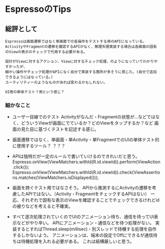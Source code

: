 # EspressoのTips

## 総評として
    Espressoは画面遷移ではなく単画面での各操作をテストする用のAPIになっている。
    ActivityやFragmentの遷移を確認するAPIがなく、無理矢理実装する場合は各画面の固有のViewの表示のチェックで代用する必要がある。
    
    設計がViewに対するアクション、Viewに対するチェック処理、のようになっていてわかりやすかったが、
    細かい操作やチェック処理がAPIになく自分で実装する箇所が多そうに感じた。(自分で追加できるようにはなっている。)
    ユーティリティーのようなものがあれば変わるかもしれない。
    
    UI用の単体テスト？用という感じ？

### 細かなこと
* ユーザー目線でのテスト
    Activityがなんだ・Fragmentの状態が…などではなく、どういうViewが画面にでているか？どのViewをタップするか？など
    画面の見た目に基づくテストを記述する感じ。

* 画面遷移ではなく、単画面・単Activity・単FragmentでのUIの単体テスト的に使用するツール？
    ？？？

* APIは独特だが一定のルールで書いていけるのできれいだと思う。
    Espresso.onView(ViewMatchers.withId(R.id.viewId)).perform(ViewAction.click());
    Espresso.onView(ViewMatchers.withId(R.id.viewId)).check(ViewAssertions.matches(ViewMatchers.isDisplayed()));

* 画面を跨ぐテスト用ではなさそう。
    APIから推測するにActivityの遷移を考慮したAPIではない。（Activity・FragmentをチェックするAPIはない）
    一応、それぞれで固有な表示のViewを確認することでチェックできるけれどidの被りなどを考えると不確実。

* すべて逐次処理されていくのでUIのアニメーション待ち、通信を待ってUI表示などがやり辛い。
    APIにアニメーション・通信などを待つ処理がない。
    実装するとすればThread.sleep(millisec)・別スレッドで待機する処理を自作するしかないよう。
    アニメーションは、端末の設定でOffにできるが通信待ちは待機処理を入れる必要がある。
    これは結構厳しいと思う。
